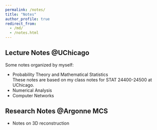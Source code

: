 ```yaml
---
permalink: /notes/
title: "Notes"
author_profile: true
redirect_from: 
  - /md/
  - /notes.html
---
```


## Lecture Notes @UChicago
Some notes organized by myself:
* Probability Theory and Mathematical Statistics<br />
  These notes are based on my class notes for STAT 24400-24500 at UChicago.
* Numerical Analysis
* Computer Networks

## Research Notes @Argonne MCS
* Notes on 3D reconstruction
